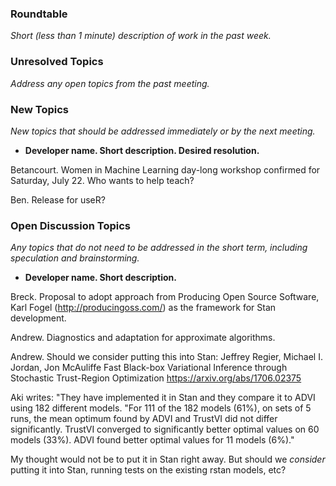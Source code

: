 ### Roundtable
_Short (less than 1 minute) description of work in the past week._


### Unresolved Topics
_Address any open topics from the past meeting._

### New Topics
_New topics that should be addressed immediately or by the next
meeting._

* __Developer name.  Short description.  Desired resolution.__

Betancourt. Women in Machine Learning day-long workshop confirmed for
Saturday, July 22.  Who wants to help teach?

Ben. Release for useR?

### Open Discussion Topics
_Any topics that do not need to be addressed in the short term,
including speculation and brainstorming._

* __Developer name.  Short description.__

Breck. Proposal to adopt approach from Producing Open Source Software, Karl Fogel (http://producingoss.com/) as the framework for Stan development. 

Andrew.  Diagnostics and adaptation for approximate algorithms.

Andrew. Should we consider putting this into Stan:  Jeffrey Regier, Michael I. Jordan, Jon McAuliffe
Fast Black-box Variational Inference through Stochastic Trust-Region Optimization
https://arxiv.org/abs/1706.02375

Aki writes:  "They have implemented it in Stan and they compare it to ADVI using 182 different models. "For 111 of the 182 models (61%), on sets of 5 runs, the mean optimum found by ADVI and TrustVI did not differ significantly. TrustVI converged to significantly better optimal values on 60 models (33%). ADVI found better optimal values for 11 models (6%)."

My thought would not be to put it in Stan right away.  But should we _consider_ putting it into Stan, running tests on the existing rstan models, etc?